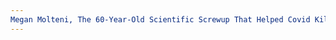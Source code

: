 ```yaml
---
Megan Molteni, The 60-Year-Old Scientific Screwup That Helped Covid KillWired, , p.. URL: zotero://select/items/@Molteni60YearOldScientificScrewup
---
```


